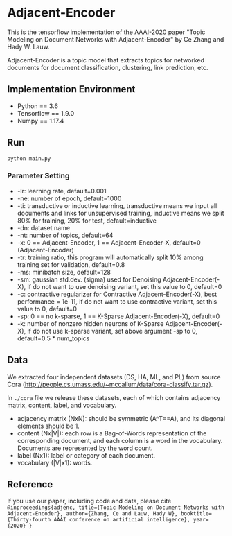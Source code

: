# Adjacent-Encoder
This is the tensorflow implementation of the AAAI-2020 paper "Topic Modeling on Document Networks with Adjacent-Encoder" by Ce Zhang and Hady W. Lauw.

Adjacent-Encoder is a topic model that extracts topics for networked documents for document classification, clustering, link prediction, etc.

## Implementation Environment
- Python == 3.6
- Tensorflow == 1.9.0
- Numpy == 1.17.4

## Run
`python main.py`

### Parameter Setting
- -lr: learning rate, default=0.001
- -ne: number of epoch, default=1000
- -ti: transductive or inductive learning, transductive means we input all documents and links for unsupervised training, inductive means we split 80% for training, 20% for test, default=inductive
- -dn: dataset name
- -nt: number of topics, default=64
- -x: 0 == Adjacent-Encoder, 1 == Adjacent-Encoder-X, default=0 (Adjacent-Encoder)
- -tr: training ratio, this program will automatically split 10% among training set for validation, default=0.8
- -ms: minibatch size, default=128
- -sm: gaussian std.dev. (sigma) used for Denoising Adjacent-Encoder(-X), if do not want to use denoising variant, set this value to 0, default=0
- -c: contractive regularizer for Contractive Adjacent-Encoder(-X), best performance = 1e-11, if do not want to use contractive variant, set this value to 0, default=0
- -sp: 0 == no k-sparse, 1 == K-Sparse Adjacent-Encoder(-X), default=0
- -k: number of nonzero hidden neurons of K-Sparse Adjacent-Encoder(-X), if do not use k-sparse variant, set above argument -sp to 0, default=0.5 * num_topics

## Data
We extracted four independent datasets (DS, HA, ML, and PL) from source Cora (http://people.cs.umass.edu/~mccallum/data/cora-classify.tar.gz).

In `./cora` file we release these datasets, each of which contains adjacency matrix, content, label, and vocabulary.

- adjacency matrix (NxN): should be symmetric (A^T==A), and its diagonal elements should be 1.
- content (Nx|V|): each row is a Bag-of-Words representation of the corresponding document, and each column is a word in the vocabulary. Documents are represented by the word count.
- label (Nx1): label or category of each document.
- vocabulary (|V|x1): words.

## Reference
If you use our paper, including code and data, please cite
`@inproceedings{adjenc,
    title={Topic Modeling on Document Networks with Adjacent-Encoder},
    author={Zhang, Ce and Lauw, Hady W},
    booktitle={Thirty-fourth AAAI conference on artificial intelligence},
    year={2020}
}`

